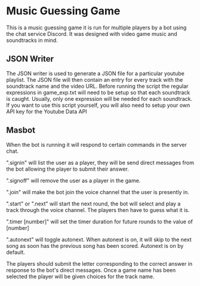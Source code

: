 # Music Guessing Game
This is a music guessing game it is run for multiple players by a bot using the chat service Discord.
It was designed with video game music and soundtracks in mind.
## JSON Writer
The JSON writer is used to generate a JSON file for a particular youtube playlist. The JSON file will then contain an entry for every track with the soundtrack name and the video URL.
Before running the script the regular expressions in game_exp.txt will need to be setup so that each soundtrack is caught. Usually, only one expression will be needed for each soundtrack.
If you want to use this script yourself, you will also need to setup your own API key for the Youtube Data API
## Masbot 
When the bot is running it will respond to certain commands in the server chat.

".signin" will list the user as a player, they will be send direct messages from the bot allowing the player to submit their answer.

".signoff" will remove the user as a player in the game.

".join" will make the bot join the voice channel that the user is presently in.

".start" or ".next" will start the next round, the bot will select and play a track through the voice channel. The players then have to guess what it is.

".timer [number]" will set the timer duration for future rounds to the value of [number]

".autonext" will toggle autonext. When autonext is on, it will skip to the next song as soon has the previous song has been scored. Autonext is on by default.

The players should submit the letter corresponding to the correct answer in response to the bot's direct messages.
Once a game name has been selected the player will be given choices for the track name.